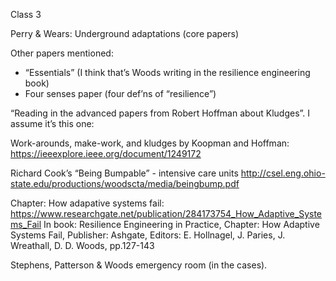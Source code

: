 Class 3

Perry & Wears: Underground adaptations (core papers)

Other papers mentioned:
- “Essentials” (I think that’s Woods writing in the resilience engineering book)
- Four senses paper (four def’ns of “resilience”)

“Reading in the advanced papers from Robert Hoffman about Kludges”. I assume it’s this one:

Work-arounds, make-work, and kludges by Koopman and Hoffman: https://ieeexplore.ieee.org/document/1249172

Richard Cook’s “Being Bumpable” - intensive care units http://csel.eng.ohio-state.edu/productions/woodscta/media/beingbump.pdf

Chapter: How adapative systems fail: https://www.researchgate.net/publication/284173754_How_Adaptive_Systems_Fail
In book: Resilience Engineering in Practice, Chapter: How Adaptive Systems Fail, Publisher: Ashgate, Editors: E. Hollnagel, J. Paries, J. Wreathall, D. D. Woods, pp.127-143

Stephens, Patterson & Woods emergency room (in the cases). 
